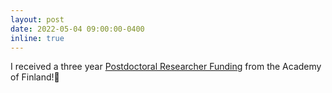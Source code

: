 ```yaml
---
layout: post
date: 2022-05-04 09:00:00-0400
inline: true
---
```

 
I received a three year [Postdoctoral Researcher Funding](https://converis.jyu.fi/converis/portal/detail/Project/156840914?lang=en_GB) from the Academy of Finland!🚀